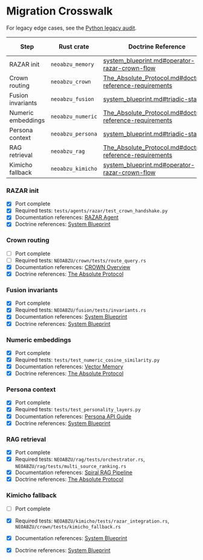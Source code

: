# Migration Crosswalk

For legacy edge cases, see the [Python legacy audit](python_legacy_audit.md).

| Step | Rust crate | Doctrine Reference | Remaining Python dependencies |
|------|------------|--------------------|--------------------------------|
| RAZAR init | `neoabzu_memory` | [system_blueprint.md#operator-razar-crown-flow](system_blueprint.md#operator-razar-crown-flow) | `razar/boot_orchestrator.py` |
| Crown routing | `neoabzu_crown` | [The_Absolute_Protocol.md#doctrine-reference-requirements](The_Absolute_Protocol.md#doctrine-reference-requirements) | — |
| Fusion invariants | `neoabzu_fusion` | [system_blueprint.md#triadic-stack](system_blueprint.md#triadic-stack) | — |
| Numeric embeddings | `neoabzu_numeric` | [The_Absolute_Protocol.md#doctrine-reference-requirements](The_Absolute_Protocol.md#doctrine-reference-requirements) | — |
| Persona context | `neoabzu_persona` | [system_blueprint.md#triadic-stack](system_blueprint.md#triadic-stack) | — |
| RAG retrieval | `neoabzu_rag` | [The_Absolute_Protocol.md#doctrine-reference-requirements](The_Absolute_Protocol.md#doctrine-reference-requirements) | `rag/orchestrator.py` |
| Kimicho fallback | `neoabzu_kimicho` | [system_blueprint.md#operator-razar-crown-flow](system_blueprint.md#operator-razar-crown-flow) | — |

### RAZAR init
- [x] Port complete
- [x] Required tests: `tests/agents/razar/test_crown_handshake.py`
- [x] Documentation references: [RAZAR Agent](RAZAR_AGENT.md#migration-crosswalk)
- [x] Doctrine references: [System Blueprint](system_blueprint.md#razar–crown–kimi-cho-migration)

### Crown routing
- [ ] Port complete
- [ ] Required tests: `NEOABZU/crown/tests/route_query.rs`
- [x] Documentation references: [CROWN Overview](CROWN_OVERVIEW.md#migration-crosswalk)
- [x] Doctrine references: [The Absolute Protocol](The_Absolute_Protocol.md#migration-crosswalk-references)

### Fusion invariants
- [x] Port complete
- [x] Required tests: `NEOABZU/fusion/tests/invariants.rs`
- [x] Documentation references: [System Blueprint](system_blueprint.md#fusion-invariants)
- [x] Doctrine references: [System Blueprint](system_blueprint.md#fusion-invariants)

### Numeric embeddings
- [x] Port complete
- [x] Required tests: `tests/test_numeric_cosine_similarity.py`
- [x] Documentation references: [Vector Memory](vector_memory.md#migration-crosswalk)
- [x] Doctrine references: [The Absolute Protocol](The_Absolute_Protocol.md#migration-crosswalk-references)

### Persona context
- [x] Port complete
- [x] Required tests: `tests/test_personality_layers.py`
- [x] Documentation references: [Persona API Guide](persona_api_guide.md#migration-crosswalk)
- [x] Doctrine references: [System Blueprint](system_blueprint.md)

### RAG retrieval
- [x] Port complete
- [x] Required tests: `NEOABZU/rag/tests/orchestrator.rs`, `NEOABZU/rag/tests/multi_source_ranking.rs`
- [x] Documentation references: [Spiral RAG Pipeline](rag_pipeline.md#migration-crosswalk)
- [x] Doctrine references: [The Absolute Protocol](The_Absolute_Protocol.md#migration-crosswalk-references)

### Kimicho fallback
- [ ] Port complete
- [x] Required tests: `NEOABZU/kimicho/tests/razar_integration.rs`, `NEOABZU/crown/tests/kimicho_fallback.rs`
- [x] Documentation references: [System Blueprint](system_blueprint.md#razar–crown–kimi-cho-migration)
- [x] Doctrine references: [System Blueprint](system_blueprint.md#razar–crown–kimi-cho-migration)

